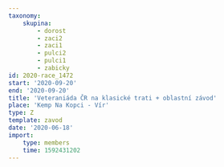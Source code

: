 ```yaml
---
taxonomy:
    skupina:
        - dorost
        - zaci2
        - zaci1
        - pulci2
        - pulci1
        - zabicky
id: 2020-race_1472
start: '2020-09-20'
end: '2020-09-20'
title: 'Veteraniáda ČR na klasické trati + oblastní závod'
place: 'Kemp Na Kopci - Vír'
type: Z
template: zavod
date: '2020-06-18'
import:
    type: members
    time: 1592431202
---
```

